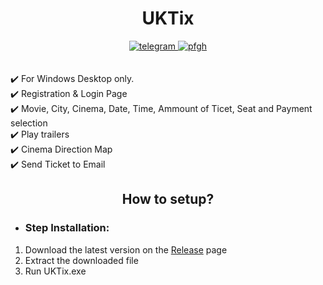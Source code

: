 <h1 align="center">UKTix</h1>

<div align="center">
	<a href="https://t.me/ItsMeAsada">
        <img src="https://img.shields.io/badge/Chat-Telegram-blue" alt="telegram">
    </a>
    <a href="https://github.com/Asadaaaaa">
        <img src="https://img.shields.io/badge/Profile-Github-lightgrey" alt="pfgh">
    </a>
</div>
    <br><br>
    ✔️ For Windows Desktop only.
    <br>
    ✔️ Registration & Login Page
    <br>
    ✔️ Movie, City, Cinema, Date, Time, Ammount of Ticet, Seat and Payment selection
    <br>
    ✔️ Play trailers 
    <br>
    ✔️ Cinema Direction Map
    <br>
    ✔️ Send Ticket to Email
    <br>

<div align="center">
	<h2>How to setup?</h2>
</div>

 - <h3>Step Installation:</h3>
 1. Download the latest version on the [Release](https://github.com/Asadaaaaa/UKTix/releases/tag/v3.1) page
 2. Extract the downloaded file
 3. Run UKTix.exe
